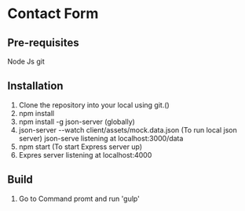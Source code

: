 Contact Form
================

Pre-requisites
-----------------
Node Js
git

Installation
--------------
1. Clone the repository into your local using git.()
2. npm install
3. npm install -g json-server (globally)
4. json-server --watch client/assets/mock.data.json (To run local json server)
   json-serve listening at localhost:3000/data
5. npm start (To start Express server up)
6. Expres server listening at localhost:4000

Build
-----------
1. Go to Command promt and run 'gulp'